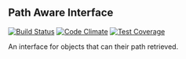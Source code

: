 ## Path Aware Interface ##
[![Build Status](https://travis-ci.org/Dhii/data-path-aware-interface.svg?branch=master)](https://travis-ci.org/Dhii/data-path-aware-interface)
[![Code Climate](https://codeclimate.com/github/Dhii/data-path-aware-interface/badges/gpa.svg)](https://codeclimate.com/github/Dhii/data-path-aware-interface)
[![Test Coverage](https://codeclimate.com/github/Dhii/data-path-aware-interface/badges/coverage.svg)](https://codeclimate.com/github/Dhii/data-path-aware-interface/coverage)

An interface for objects that can their path retrieved.
